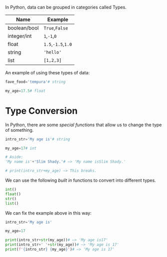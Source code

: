In Python, data can be grouped in categories called Types.

|Name|Example|
|---|---|
|boolean/bool|`True`,`False`|
|integer/int|`1`,`-1`,`0`|
|float|`1.5`,`-1.5`,`1.0`|
|string|`'hello'`|
|list|`[1,2,3]`|

An example of using these types of data:

```Python
fave_food='tempura'# string

my_age=17.5# float
```
# Type Conversion

In Python, there are some *special functions* that allow us to change the type of something.

```Python
intro_str='My age is'# string

my_age=17# int

# Aside:
'My name is'+'Slim Shady.'# —> 'My name isSlim Shady.'

# print(intro_str+my_age) —> This breaks.
```

We can use the following *built in* functions to convert into different types.

```Python
int()
float()
str()
list()
```

We can fix the example above in this way:

```Python
intro_str='My age is'

my_age=17

print(intro_str+str(my_age))# —> 'My age is17'
print(intro_str+' '+str(my_age))# —> 'My age is 17'
print(f'{intro_str} {my_age}')# –> 'My age is 17'
```